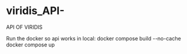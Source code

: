 # viridis_API-
API OF VIRIDIS 

Run the docker so api works in local:
docker compose build --no-cache
docker compose up 

